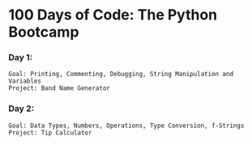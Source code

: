 # 100 Days of Code: The Python Bootcamp

### Day 1:

    Goal: Printing, Commenting, Debugging, String Manipulation and Variables
    Project: Band Name Generator

### Day 2:

    Goal: Data Types, Numbers, Operations, Type Conversion, f-Strings
    Project: Tip Calculator